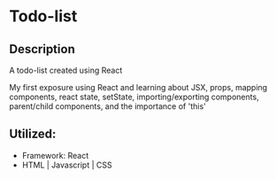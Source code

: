 # Todo-list

## Description

A todo-list created using React

My first exposure using React and learning about JSX, props, mapping components, react state, setState, importing/exporting components, parent/child components, and the importance of 'this'

## Utilized:
* Framework: React
* HTML | Javascript | CSS